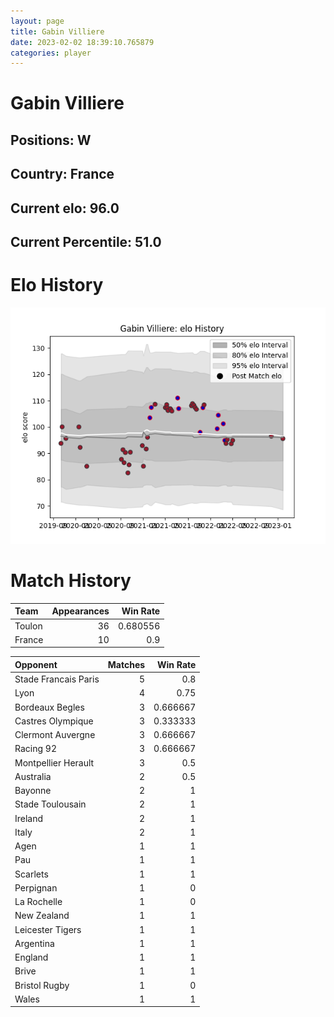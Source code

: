 ```yaml
---  
layout: page  
title: Gabin Villiere  
date: 2023-02-02 18:39:10.765879  
categories: player  
---
```

# Gabin Villiere

## Positions: W

## Country: France

## Current elo: 96.0

## Current Percentile: 51.0

# Elo History


![elo history](history_GabinVilliere.png)
# Match History


| Team   |   Appearances |   Win Rate |
|:-------|--------------:|-----------:|
| Toulon |            36 |   0.680556 |
| France |            10 |   0.9      |

| Opponent             |   Matches |   Win Rate |
|:---------------------|----------:|-----------:|
| Stade Francais Paris |         5 |   0.8      |
| Lyon                 |         4 |   0.75     |
| Bordeaux Begles      |         3 |   0.666667 |
| Castres Olympique    |         3 |   0.333333 |
| Clermont Auvergne    |         3 |   0.666667 |
| Racing 92            |         3 |   0.666667 |
| Montpellier Herault  |         3 |   0.5      |
| Australia            |         2 |   0.5      |
| Bayonne              |         2 |   1        |
| Stade Toulousain     |         2 |   1        |
| Ireland              |         2 |   1        |
| Italy                |         2 |   1        |
| Agen                 |         1 |   1        |
| Pau                  |         1 |   1        |
| Scarlets             |         1 |   1        |
| Perpignan            |         1 |   0        |
| La Rochelle          |         1 |   0        |
| New Zealand          |         1 |   1        |
| Leicester Tigers     |         1 |   1        |
| Argentina            |         1 |   1        |
| England              |         1 |   1        |
| Brive                |         1 |   1        |
| Bristol Rugby        |         1 |   0        |
| Wales                |         1 |   1        |